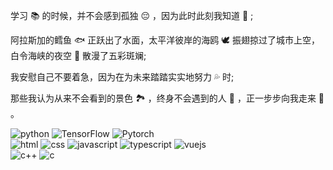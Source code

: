 学习 📚 的时候，并不会感到孤独 😔 ，因为此时此刻我知道 💋 ;    

阿拉斯加的鳕鱼 🐟 正跃出了水面，太平洋彼岸的海鸥 🕊️ 振翅掠过了城市上空，白令海峡的夜空 🌃 散漫了五彩斑斓;  
  
我安慰自己不要着急，因为在为未来踏踏实实地努力 💦 时;    

那些我认为从来不会看到的景色 🏞️ ，终身不会遇到的人 🤝 ，正一步步向我走来 🤞 。    

<img alt="python" src="https://img.shields.io/badge/Python-3572a5?style=flat-square&logo=python&logoColor=white">
<img alt="TensorFlow" src="https://img.shields.io/badge/TensorFlow-ff6f00?style=flat-square&logo=tensorflow&logoColor=white">
<img alt="Pytorch" src="https://img.shields.io/badge/Pytorch-ee4c2c?style=flat-square&logo=pytorch&logoColor=white">
<br/>
<img alt="html" src="https://img.shields.io/badge/HTML-e34c26?style=flat-square&logo=html5&logoColor=white">
<img alt="css" src="https://img.shields.io/badge/CSS-443399?style=flat-square&logo=css3">
<img alt="javascript" src="https://img.shields.io/badge/JavaScript-000000?style=flat-square&logo=javascript">
<img alt="typescript" src="https://img.shields.io/badge/TypeScript-1a0dab?style=flat-square&logo=typescript">
<img alt="vuejs" src="https://img.shields.io/badge/Vue.js-007777?style=flat-square&logo=vue.js">
<br/>
<img alt="c++" src="https://img.shields.io/badge/C++-f34b7d?style=flat-square&logo=c%2b%2b">
<img alt="c" src="https://img.shields.io/badge/C-0b0b0b?style=flat-square&logo=c">
